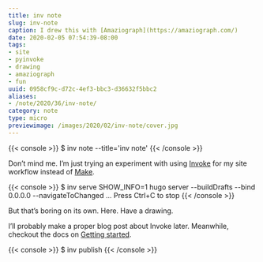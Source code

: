 ```yaml
---
title: inv note
slug: inv-note
caption: I drew this with [Amaziograph](https://amaziograph.com/)
date: 2020-02-05 07:54:39-08:00
tags:
- site
- pyinvoke
- drawing
- amaziograph
- fun
uuid: 0958cf9c-d72c-4ef3-bbc3-d36632f5bbc2
aliases:
- /note/2020/36/inv-note/
category: note
type: micro
previewimage: /images/2020/02/inv-note/cover.jpg
---
```

{{< console >}}
$ inv note --title='inv note'
{{< /console >}}

Don’t mind me. I’m just trying an experiment with using
[Invoke](https://docs.pyinvoke.org) for my site workflow instead of
[Make](https://www.gnu.org/software/make/).

{{< console >}}
$ inv serve
SHOW_INFO=1 hugo server --buildDrafts --bind 0.0.0.0 --navigateToChanged
...
Press Ctrl+C to stop
{{< /console >}}

But that’s boring on its own. Here. Have a drawing.

I’ll probably make a proper blog post about Invoke later. Meanwhile,
checkout the docs on [Getting
started](https://docs.pyinvoke.org/en/stable/getting-started.html).

{{< console >}}
$ inv publish
{{< /console >}}